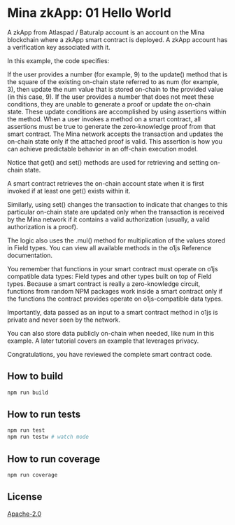 # Mina zkApp: 01 Hello World

A zkApp from Atlaspad / Baturalp account is an account on the Mina blockchain where a zkApp smart contract is deployed. A zkApp account has a verification key associated with it.

In this example, the code specifies:

If the user provides a number (for example, 9) to the update() method that is the square of the existing on-chain state referred to as num (for example, 3), then update the num value that is stored on-chain to the provided value (in this case, 9).
If the user provides a number that does not meet these conditions, they are unable to generate a proof or update the on-chain state.
These update conditions are accomplished by using assertions within the method. When a user invokes a method on a smart contract, all assertions must be true to generate the zero-knowledge proof from that smart contract. The Mina network accepts the transaction and updates the on-chain state only if the attached proof is valid. This assertion is how you can achieve predictable behavior in an off-chain execution model.

Notice that get() and set() methods are used for retrieving and setting on-chain state.

A smart contract retrieves the on-chain account state when it is first invoked if at least one get() exists within it.

Similarly, using set() changes the transaction to indicate that changes to this particular on-chain state are updated only when the transaction is received by the Mina network if it contains a valid authorization (usually, a valid authorization is a proof).

The logic also uses the .mul() method for multiplication of the values stored in Field types. You can view all available methods in the o1js Reference documentation.

You remember that functions in your smart contract must operate on o1js compatible data types: Field types and other types built on top of Field types. Because a smart contract is really a zero-knowledge circuit, functions from random NPM packages work inside a smart contract only if the functions the contract provides operate on o1js-compatible data types.

Importantly, data passed as an input to a smart contract method in o1js is private and never seen by the network.

You can also store data publicly on-chain when needed, like num in this example. A later tutorial covers an example that leverages privacy.

Congratulations, you have reviewed the complete smart contract code.

## How to build

```sh
npm run build
```

## How to run tests

```sh
npm run test
npm run testw # watch mode
```

## How to run coverage

```sh
npm run coverage
```

## License

[Apache-2.0](LICENSE)
